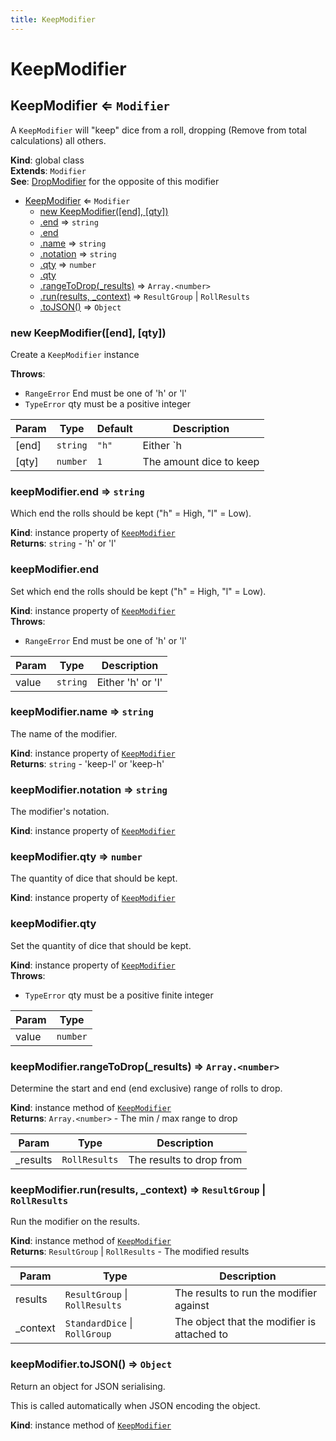 ```yaml
---
title: KeepModifier
---
```


# KeepModifier

<a name="KeepModifier"></a>

## KeepModifier ⇐ <code>Modifier</code>
A `KeepModifier` will "keep" dice from a roll, dropping (Remove from total calculations) all
others.

**Kind**: global class  
**Extends**: <code>Modifier</code>  
**See**: [DropModifier](DropModifier) for the opposite of this modifier  

* [KeepModifier](#KeepModifier) ⇐ <code>Modifier</code>
    * [new KeepModifier([end], [qty])](#new_KeepModifier_new)
    * [.end](#KeepModifier+end) ⇒ <code>string</code>
    * [.end](#KeepModifier+end)
    * [.name](#KeepModifier+name) ⇒ <code>string</code>
    * [.notation](#KeepModifier+notation) ⇒ <code>string</code>
    * [.qty](#KeepModifier+qty) ⇒ <code>number</code>
    * [.qty](#KeepModifier+qty)
    * [.rangeToDrop(_results)](#KeepModifier+rangeToDrop) ⇒ <code>Array.&lt;number&gt;</code>
    * [.run(results, _context)](#KeepModifier+run) ⇒ <code>ResultGroup</code> \| <code>RollResults</code>
    * [.toJSON()](#KeepModifier+toJSON) ⇒ <code>Object</code>

<a name="new_KeepModifier_new"></a>

### new KeepModifier([end], [qty])
Create a `KeepModifier` instance

**Throws**:

- <code>RangeError</code> End must be one of 'h' or 'l'
- <code>TypeError</code> qty must be a positive integer


| Param | Type | Default | Description |
| --- | --- | --- | --- |
| [end] | <code>string</code> | <code>&quot;h&quot;</code> | Either `h|l` to keep highest or lowest |
| [qty] | <code>number</code> | <code>1</code> | The amount dice to keep |

<a name="KeepModifier+end"></a>

### keepModifier.end ⇒ <code>string</code>
Which end the rolls should be kept ("h" = High, "l" = Low).

**Kind**: instance property of [<code>KeepModifier</code>](#KeepModifier)  
**Returns**: <code>string</code> - 'h' or 'l'  
<a name="KeepModifier+end"></a>

### keepModifier.end
Set which end the rolls should be kept ("h" = High, "l" = Low).

**Kind**: instance property of [<code>KeepModifier</code>](#KeepModifier)  
**Throws**:

- <code>RangeError</code> End must be one of 'h' or 'l'


| Param | Type | Description |
| --- | --- | --- |
| value | <code>string</code> | Either 'h' or 'l' |

<a name="KeepModifier+name"></a>

### keepModifier.name ⇒ <code>string</code>
The name of the modifier.

**Kind**: instance property of [<code>KeepModifier</code>](#KeepModifier)  
**Returns**: <code>string</code> - 'keep-l' or 'keep-h'  
<a name="KeepModifier+notation"></a>

### keepModifier.notation ⇒ <code>string</code>
The modifier's notation.

**Kind**: instance property of [<code>KeepModifier</code>](#KeepModifier)  
<a name="KeepModifier+qty"></a>

### keepModifier.qty ⇒ <code>number</code>
The quantity of dice that should be kept.

**Kind**: instance property of [<code>KeepModifier</code>](#KeepModifier)  
<a name="KeepModifier+qty"></a>

### keepModifier.qty
Set the quantity of dice that should be kept.

**Kind**: instance property of [<code>KeepModifier</code>](#KeepModifier)  
**Throws**:

- <code>TypeError</code> qty must be a positive finite integer


| Param | Type |
| --- | --- |
| value | <code>number</code> | 

<a name="KeepModifier+rangeToDrop"></a>

### keepModifier.rangeToDrop(_results) ⇒ <code>Array.&lt;number&gt;</code>
Determine the start and end (end exclusive) range of rolls to drop.

**Kind**: instance method of [<code>KeepModifier</code>](#KeepModifier)  
**Returns**: <code>Array.&lt;number&gt;</code> - The min / max range to drop  

| Param | Type | Description |
| --- | --- | --- |
| _results | <code>RollResults</code> | The results to drop from |

<a name="KeepModifier+run"></a>

### keepModifier.run(results, _context) ⇒ <code>ResultGroup</code> \| <code>RollResults</code>
Run the modifier on the results.

**Kind**: instance method of [<code>KeepModifier</code>](#KeepModifier)  
**Returns**: <code>ResultGroup</code> \| <code>RollResults</code> - The modified results  

| Param | Type | Description |
| --- | --- | --- |
| results | <code>ResultGroup</code> \| <code>RollResults</code> | The results to run the modifier against |
| _context | <code>StandardDice</code> \| <code>RollGroup</code> | The object that the modifier is attached to |

<a name="KeepModifier+toJSON"></a>

### keepModifier.toJSON() ⇒ <code>Object</code>
Return an object for JSON serialising.

This is called automatically when JSON encoding the object.

**Kind**: instance method of [<code>KeepModifier</code>](#KeepModifier)  
